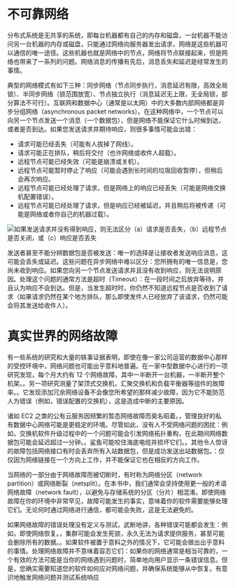 # 不可靠网络

分布式系统是无共享的系统，即每台机器都有自己的内存和磁盘，一台机器不能访问另一台机器的内存或磁盘，只能通过网络向服务器发出请求，网络是这些机器可以通信的唯一途径。这些机器也就是网络中的节点，网络将节点联接起来，但是网络也带来了一系列的问题。网络消息的传播有先后，消息丢失和延迟是经常发生的事情。

典型的网络模式有如下三种：同步网络（节点同步执行，消息延迟有限，高效全局锁）、半同步网络（锁范围放宽）、节点独立执行（消息延迟无上限，无全局锁，部分算法不可行）。互联网和数据中心（通常是以太网）中的大多数内部网络都是异步分组网络（asynchronous packet networks）。在这种网络中，一个节点可以向另一个节点发送一个消息（一个数据包），但是网络不能保证它什么时候到达，或者是否到达。如果您发送请求并期待响应，则很多事情可能会出错：

- 请求可能已经丢失（可能有人拔掉了网线）。
- 请求可能正在排队，稍后将交付（也许网络或收件人超载）。
- 远程节点可能已经失效（可能是崩溃或关机）。
- 远程节点可能暂时停止了响应（可能会遇到长时间的垃圾回收暂停），但稍后会再次响应。
- 远程节点可能已经处理了请求，但是网络上的响应已经丢失（可能是网络交换机配置错误）。
- 远程节点可能已经处理了请求，但是响应已经被延迟，并且稍后将被传递（可能是网络或者你自己的机器过载）。

![如果发送请求并没有得到响应，则无法区分（a）请求是否丢失，（b）远程节点是否关闭，或（c）响应是否丢失](https://s2.ax1x.com/2020/02/11/1TWxht.md.png)

发送者甚至不能分辨数据包是否被发送：唯一的选择是让接收者发送响应消息，这可能会丢失或延迟。这些问题在异步网络中难以区分：您所拥有的唯一信息是，您尚未收到响应。如果您向另一个节点发送请求并且没有收到响应，则无法说明原因。处理这个问题的通常方法是超时（Timeout）：在一段时间之后放弃等待，并且认为响应不会到达。但是，当发生超时时，你仍然不知道远程节点是否收到了请求（如果请求仍然在某个地方排队，那么即使发件人已经放弃了该请求，仍然可能会将其发送给收件人）。

# 真实世界的网络故障

有一些系统的研究和大量的轶事证据表明，即使在像一家公司运营的数据中心那样的受控环境中，网络问题也可能出乎意料地普遍。在一家中型数据中心进行的一项研究发现，每个月大约有 12 个网络故障，其中一半断开一台机器，一半断开整个机架。。另一项研究测量了架顶式交换机，汇聚交换机和负载平衡器等组件的故障率。。它发现添加冗余网络设备不会像您所希望的那样减少故障，因为它不能防范人为错误（例如，错误配置的交换机），这是造成中断的主要原因。

诸如 EC2 之类的公有云服务因频繁的暂态网络故障而臭名昭着。，管理良好的私有数据中心网络可能是更稳定的环境。尽管如此，没有人不受网络问题的困扰：例如，交换机软件升级过程中的一个问题可能会引发网络拓扑重构，在此期间网络数据包可能会延迟超过一分钟。。鲨鱼可能咬住海底电缆并损坏它们。。其他令人惊讶的故障包括网络接口有时会丢弃所有入站数据包，但是成功发送出站数据包。：仅仅因为网络链接在一个方向上工作，并不能保证它也在相反的方向工作。

当网络的一部分由于网络故障而被切断时，有时称为网络分区（network partition）或网络断裂（netsplit）。在本书中，我们通常会坚持使用更一般的术语网络故障（network fault），以避免与存储系统的分区（分片）相混淆。即使网络故障在你的环境中非常罕见，故障可能发生的事实，意味着你的软件需要能够处理它们。无论何时通过网络进行通信，都可能会失败，这是无法避免的。

如果网络故障的错误处理没有定义与测试，武断地讲，各种错误可能都会发生：例如，即使网络恢复。，集群可能会发生死锁，永久无法为请求提供服务，甚至可能会删除所有的数据。。如果软件被置于意料之外的情况下，它可能会做出出乎意料的事情。处理网络故障并不意味着容忍它们：如果你的网络通常是相当可靠的，一个有效的方法可能是当你的网络遇到问题时，简单地向用户显示一条错误信息。但是，您确实需要知道您的软件如何应对网络问题，并确保系统能够从中恢复。有意识地触发网络问题并测试系统响应
